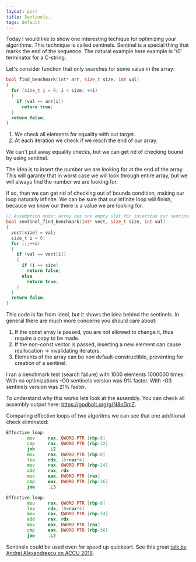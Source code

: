 ```yaml
---
layout: post
title: Sentinels.
tags: default
---
```


Today I would like to show one interesting techique for optimizing your algorithms. This technique is called sentinels.
Sentinel is a special thing that marks the end of the sequence. The natural example here example is \'\0\' terminator for a C-string.

Let's consider function that only searches for some value in the array:

```cpp
bool find_benchmark(int* arr, size_t size, int val)
{
  for (size_t i = 0; i < size; ++i)
  {
    if (val == arr[i])
      return true;
  }
  return false;
}
```

1. We check all elements for equality with out target.
2. At each iteration we check if we reach the end of our array.

We can't put away equality checks, but we can get rid of checking bound by using sentinel.

The idea is to insert the number we are looking for at the end of the array.
This will garanty that in worst case we will look through entire array, but we will always find the number we are looking for.

If so, than we can get rid of checking out of bounds condition, making our loop naturally infinite. We can be sure that our infinite loop will finish, because we know our there is a value we are looking for.

```cpp
// Assumption made: array has one empty slot for insertion our sentinel.
bool sentinel_find_benchmark(int* vect, size_t size, int val)
{
  vect[size] = val;
  size_t i = 0;
  for (;;++i)
  {
    if (val == vect[i])
    {
      if (i == size)
        return false;
      else
        return true;
    }
  }
  return false;
}
```

This code is far from ideal, but it shows the idea behind the sentinels.
In general there are much more concerns you should care about:
1. If the const array is passed, you are not allowed to change it, thus require a copy to be made.
2. If the non-const vector is passed, inserting a new element can cause reallocation -> invalidating iterators.
3. Elements of the array can be non default-constructible, preventing for creation of a sentinel. 

I ran a benchmark test (search failure) with 1000 elements 1000000 times:
With no optimizations -O0 sentinels version was 9% faster.
With -O3 sentinels version was 21% faster.

To understand why this works lets look at the assembly.
You can check all assembly output here: https://godbolt.org/g/N8oDmZ.

Comparing effective loops of two algoritms we can see that one additional check eliminated:

```asm
Effective loop:
        mov     rax, QWORD PTR [rbp-8]
        cmp     rax, QWORD PTR [rbp-32]
        jnb     .L2
        mov     rax, QWORD PTR [rbp-8]
        lea     rdx, [0+rax*4]
        mov     rax, QWORD PTR [rbp-24]
        add     rax, rdx
        mov     eax, DWORD PTR [rax]
        cmp     eax, DWORD PTR [rbp-36]
        jne     .L3
```

```asm
Effective loop:
        mov     rax, QWORD PTR [rbp-8]
        lea     rdx, [0+rax*4]
        mov     rax, QWORD PTR [rbp-24]
        add     rax, rdx
        mov     eax, DWORD PTR [rax]
        cmp     eax, DWORD PTR [rbp-36]
        jne     .L2
```

Sentinels could be used even for speed up quicksort. See this great [talk by Andrei Alexandrescu on ACCU 2016](https://www.google.fi/url?sa=t&rct=j&q=&esrc=s&source=web&cd=1&cad=rja&uact=8&ved=0ahUKEwiRm_TI0bnQAhVW6WMKHUx1CLgQtwIIGzAA&url=https%3A%2F%2Fwww.youtube.com%2Fwatch%3Fv%3DAxnotgLql0k&usg=AFQjCNHczAs076PR3dA15XoDlAtDGxcTwg&sig2=bVVhiEjuICruRhyGkKwH3Q).

